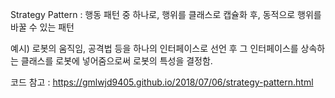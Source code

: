 Strategy Pattern
: 행동 패턴 중 하나로, 행위를 클래스로 캡슐화 후, 동적으로 행위를 바꿀 수 있는 패턴

예시) 로봇의 움직임, 공격법 등을 하나의 인터페이스로 선언 후
그 인터페이스를 상속하는 클래스를 로봇에 넣어줌으로써 로봇의 특성을 결정함.


코드 참고 : https://gmlwjd9405.github.io/2018/07/06/strategy-pattern.html